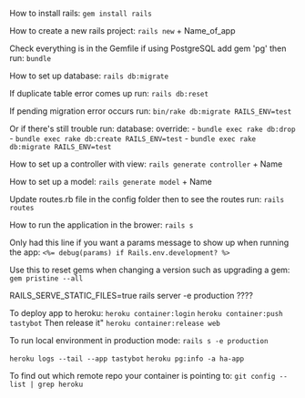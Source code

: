 How to install rails:
`gem install rails`

How to create a new rails project:
`rails new` + Name_of_app

Check everything is in the Gemfile if using PostgreSQL add gem 'pg' then run:
`bundle`

How to set up database:
`rails db:migrate`

If duplicate table error comes up run:
`rails db:reset`

If pending migration error occurs run:
`bin/rake db:migrate RAILS_ENV=test`

Or if there's still trouble run:
database:
      override:
        - `bundle exec rake db:drop`
        - `bundle exec rake db:create RAILS_ENV=test`
        - `bundle exec rake db:migrate RAILS_ENV=test`

How to set up a controller with view:
`rails generate controller` + Name

How to set up a model:
`rails generate model` + Name

Update routes.rb file in the config folder then to see the routes run:
`rails routes`

How to run the application in the brower:
`rails s`

Only had this line if you want a params message to show up when running the app:
`<%= debug(params) if Rails.env.development? %>`

Use this to reset gems when changing a version such as upgrading a gem:
`gem pristine --all`

RAILS_SERVE_STATIC_FILES=true rails server -e production ????


To deploy app to heroku:
`heroku container:login`
`heroku container:push tastybot`
Then release it"
`heroku container:release web`

To run local environment in production mode:
`rails s -e production`

`heroku logs --tail --app tastybot`
`heroku pg:info -a ha-app`

To find out which remote repo your container is pointing to:
`git config --list | grep heroku`